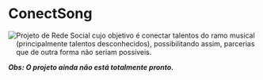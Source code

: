 # ConectSong 

<div style="display: flex;">

 <img src="![ConectSong-logo](https://github.com/RavyBomfim/ConectSong/assets/87732549/b47d00aa-7cb2-4b8e-b89a-d61a65a705ef)" />
 
 <div>
    Projeto de Rede Social cujo objetivo é conectar talentos do ramo musical (principalmente talentos desconhecidos), possibilitando assim, parcerias que de outra forma não seriam possíveis.
  </div>
  
</div>

**_Obs: O projeto ainda não está totalmente pronto._**
 
